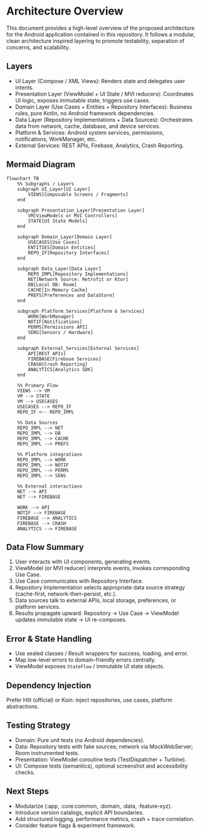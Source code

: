 # Architecture Overview

This document provides a high-level overview of the proposed architecture for the Android application contained in this repository. It follows a modular, clean architecture inspired layering to promote testability, separation of concerns, and scalability.

## Layers

- UI Layer (Compose / XML Views): Renders state and delegates user intents.
- Presentation Layer (ViewModel + UI State / MVI reducers): Coordinates UI logic, exposes immutable state, triggers use cases.
- Domain Layer (Use Cases + Entities + Repository Interfaces): Business rules, pure Kotlin, no Android framework dependencies.
- Data Layer (Repository Implementations + Data Sources): Orchestrates data from network, cache, database, and device services.
- Platform & Services: Android system services, permissions, notifications, WorkManager, etc.
- External Services: REST APIs, Firebase, Analytics, Crash Reporting.

## Mermaid Diagram

```mermaid
flowchart TB
    %% Subgraphs / Layers
    subgraph UI_Layer[UI Layer]
        VIEWS[Composable Screens / Fragments]
    end

    subgraph Presentation_Layer[Presentation Layer]
        VM[ViewModels or MVI Controllers]
        STATE[UI State Models]
    end

    subgraph Domain_Layer[Domain Layer]
        USECASES[Use Cases]
        ENTITIES[Domain Entities]
        REPO_IF[Repository Interfaces]
    end

    subgraph Data_Layer[Data Layer]
        REPO_IMPL[Repository Implementations]
        NET[Network Source: Retrofit or Ktor]
        DB[Local DB: Room]
        CACHE[In-Memory Cache]
        PREFS[Preferences and DataStore]
    end

    subgraph Platform_Services[Platform & Services]
        WORK[WorkManager]
        NOTIF[Notifications]
        PERMS[Permissions API]
        SENS[Sensors / Hardware]
    end

    subgraph External_Services[External Services]
        API[REST APIs]
        FIREBASE[Firebase Services]
        CRASH[Crash Reporting]
        ANALYTICS[Analytics SDK]
    end

    %% Primary Flow
    VIEWS --> VM
    VM --> STATE
    VM --> USECASES
    USECASES --> REPO_IF
    REPO_IF <-- REPO_IMPL

    %% Data Sources
    REPO_IMPL --> NET
    REPO_IMPL --> DB
    REPO_IMPL --> CACHE
    REPO_IMPL --> PREFS

    %% Platform integrations
    REPO_IMPL --> WORK
    REPO_IMPL --> NOTIF
    REPO_IMPL --> PERMS
    REPO_IMPL --> SENS

    %% External interactions
    NET --> API
    NET --> FIREBASE

    WORK --> API
    NOTIF --> FIREBASE
    FIREBASE --> ANALYTICS
    FIREBASE --> CRASH
    ANALYTICS --> FIREBASE
```

## Data Flow Summary

1. User interacts with UI components, generating events.
2. ViewModel (or MVI reducer) interprets events, invokes corresponding Use Case.
3. Use Case communicates with Repository Interface.
4. Repository Implementation selects appropriate data source strategy (cache-first, network-then-persist, etc.).
5. Data sources talk to external APIs, local storage, preferences, or platform services.
6. Results propagate upward: Repository → Use Case → ViewModel updates immutable state → UI re-composes.

## Error & State Handling

- Use sealed classes / Result wrappers for success, loading, and error.
- Map low-level errors to domain-friendly errors centrally.
- ViewModel exposes `StateFlow` / immutable UI state objects.

## Dependency Injection

Prefer Hilt (official) or Koin: inject repositories, use cases, platform abstractions.

## Testing Strategy

- Domain: Pure unit tests (no Android dependencies).
- Data: Repository tests with fake sources; network via MockWebServer; Room instrumented tests.
- Presentation: ViewModel coroutine tests (TestDispatcher + Turbine).
- UI: Compose tests (semantics), optional screenshot and accessibility checks.

## Next Steps

- Modularize (:app, :core:common, :domain, :data, :feature-xyz).
- Introduce version catalogs, explicit API boundaries.
- Add structured logging, performance metrics, crash + trace correlation.
- Consider feature flags & experiment framework.